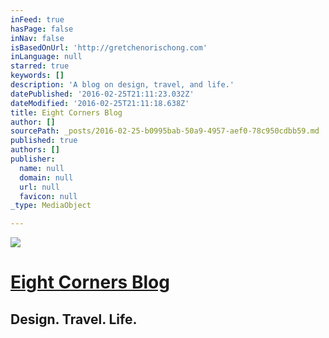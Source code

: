 ```yaml
---
inFeed: true
hasPage: false
inNav: false
isBasedOnUrl: 'http://gretchenorischong.com'
inLanguage: null
starred: true
keywords: []
description: 'A blog on design, travel, and life.'
datePublished: '2016-02-25T21:11:23.032Z'
dateModified: '2016-02-25T21:11:18.638Z'
title: Eight Corners Blog
author: []
sourcePath: _posts/2016-02-25-b0995bab-50a9-4957-aef0-78c950cdbb59.md
published: true
authors: []
publisher:
  name: null
  domain: null
  url: null
  favicon: null
_type: MediaObject

---
```

![](https://the-grid-user-content.s3-us-west-2.amazonaws.com/8f877434-c2b3-46e2-a27e-a50d787ceb5a.png)

# [Eight Corners Blog][0]

## Design. Travel. Life.

[0]: http://blog.eightcorners.co/